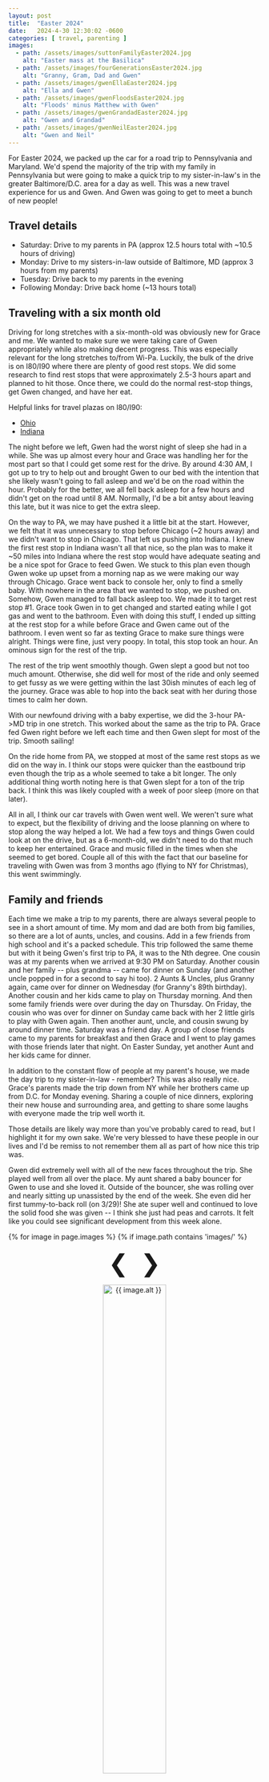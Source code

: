 ```yaml
---
layout: post
title:  "Easter 2024"
date:   2024-4-30 12:30:02 -0600
categories: [ travel, parenting ]
images:
  - path: /assets/images/suttonFamilyEaster2024.jpg
    alt: "Easter mass at the Basilica"
  - path: /assets/images/fourGenerationsEaster2024.jpg
    alt: "Granny, Gram, Dad and Gwen"
  - path: /assets/images/gwenEllaEaster2024.jpg
    alt: "Ella and Gwen"
  - path: /assets/images/gwenFloodsEaster2024.jpg
    alt: "Floods' minus Matthew with Gwen"
  - path: /assets/images/gwenGrandadEaster2024.jpg
    alt: "Gwen and Grandad" 
  - path: /assets/images/gwenNeilEaster2024.jpg
    alt: "Gwen and Neil"     
---
```


For Easter 2024, we packed up the car for a road trip to
Pennsylvania and Maryland. We'd spend the majority of 
the trip with my family in Pennsylvania but were going 
to make a quick trip to my sister-in-law's in the greater
Baltimore/D.C. area for a day as well. This was a new 
travel experience for us and Gwen. And Gwen was going
to get to meet a bunch of new people!

## Travel details
- Saturday: Drive to my parents in PA (approx 12.5 hours 
total with ~10.5 hours of driving)
- Monday: Drive to my sisters-in-law outside of 
Baltimore, MD (approx 3 hours from my parents)
- Tuesday: Drive back to my parents in the evening
- Following Monday: Drive back home (~13 hours total)

## Traveling with a six month old
Driving for long stretches with a six-month-old was 
obviously new for Grace and me. We wanted to make sure
we were taking care of Gwen appropriately while also
making decent progress. This was especially relevant
for the long stretches to/from Wi-Pa. Luckily, the 
bulk of the drive is on I80/I90 where there are 
plenty of good rest stops. We did some research 
to find rest stops that were approximately 2.5-3 
hours apart and planned to hit those. Once there, 
we could do the normal rest-stop things, get Gwen
changed, and have her eat.

Helpful links for travel plazas on I80/I90:
- [Ohio](https://www.ohioturnpike.org/travelers/service-plazas/)
- [Indiana](https://www.indianatollroad.org/plazas-parking/)

The night before we left, Gwen had the worst night 
of sleep she had in a while. She was up almost 
every hour and Grace was handling her for the most
part so that I could get some rest for the drive. 
By around 4:30 AM, I got up to try to help out and
brought Gwen to our bed with the intention that
she likely wasn't going to fall asleep and we'd be on
the road within the hour. Probably for the better,
we all fell back asleep for a few hours and didn't get
on the road until 8 AM. Normally, I'd be a bit antsy
about leaving this late, but it was nice
to get the extra sleep.

On the way to PA, we may have pushed it a little bit
at the start. However, we felt that it was 
unnecessary to stop before Chicago (~2 hours away) and we didn't 
want to stop in Chicago. That left us pushing into 
Indiana. I knew the first rest stop in Indiana wasn't
all that nice, so the plan was to make it ~50 miles
into Indiana where the rest stop would have adequate seating
and be a nice spot for Grace to feed Gwen. We stuck to this
plan even though Gwen woke up upset from a morning nap as we
were making our way through Chicago. Grace went back to
console her, only to find a smelly baby. With nowhere in the
area that we wanted to stop, we pushed on. Somehow,
Gwen managed to fall back asleep too. We made it to target
rest stop #1. Grace took Gwen in to get changed and started
eating while I got gas and went to the bathroom. Even
with doing this stuff, I ended up sitting at the rest stop
for a while before Grace and Gwen came out of the bathroom. 
I even went so far as texting Grace to make sure things
were alright. Things were fine, just very poopy. In total,
this stop took an hour. An ominous sign for the rest of
the trip. 

The rest of the trip went smoothly though. Gwen slept a good
but not too much amount. Otherwise, she 
did well for most of the ride and only seemed to 
get fussy as we were getting within the last 30ish minutes
of each leg of the journey. Grace was able to hop into 
the back seat with her during those times to calm her
down. 

With our newfound driving with a baby expertise, we did the
3-hour PA->MD trip in one stretch. This worked about the same
as the trip to PA. Grace fed Gwen right before we left each 
time and then Gwen slept for most of the trip. Smooth sailing!

On the ride home from PA, we stopped at most of the same rest stops
as we did on the way in. I think our stops were 
quicker than the eastbound
trip even though the trip as a whole seemed to take a bit longer. 
The only additional thing worth noting here is that Gwen slept 
for a ton of the trip back. I think this was likely coupled with
a week of poor sleep (more on that later). 

All in all, I think our car travels with Gwen went well. 
We weren't sure what to expect, but the flexibility of driving
and the loose planning on where to stop along the way helped a 
lot. We had a few toys and things Gwen could look at on the 
drive, but as a 6-month-old, we didn't need to do that 
much to keep her entertained. Grace and music filled in the times
when she seemed to get bored. Couple all of this with the fact that
our baseline for traveling with Gwen was from 3 months ago (flying
to NY for Christmas), this went swimmingly. 

## Family and friends
Each time we make a trip to my parents, there are always several people to see in a short amount of time. My mom and dad are both 
from big families, so there are a lot of aunts, uncles, and cousins.
Add in a few friends from high school and it's a packed schedule. 
This trip followed the same theme but with it being Gwen's first 
trip to PA, it was to the Nth degree. One cousin
was at my parents when we arrived at 9:30 PM on Saturday. Another
cousin and her family -- plus grandma -- came for dinner on Sunday (and 
another uncle popped in for a second to say hi too).
2 Aunts & Uncles, plus Granny again, came over for dinner on Wednesday
(for Granny's 89th birthday). Another cousin and her kids came to play
on Thursday morning. And then some family friends were over 
during the day on Thursday. On Friday, the cousin who was over for
dinner on Sunday came back with her 2 little girls to play with
Gwen again. Then another aunt, uncle, and cousin swung by around 
dinner time. Saturday was a friend day. A group of close friends
came to my parents for breakfast and then Grace and I went to play 
games with those friends later that night. On Easter Sunday, yet
another Aunt and her kids came for dinner. 

In addition to the constant flow of people at my parent's house, we
made the day trip to my sister-in-law - remember? This was also
really nice. Grace's parents made the trip down from NY while her
brothers came up from D.C. for Monday evening. Sharing a couple of nice 
dinners, exploring their new house and surrounding area, and getting to 
share some laughs with everyone made the trip well worth it. 

Those details are likely
way more than you've probably cared to read, but I highlight it
for my own sake. We're very blessed to have these people in our lives 
and I'd be remiss to not remember them all as part of how nice this
trip was. 

Gwen did extremely well with all of the new faces throughout the trip. She played well from all over the place. My aunt
shared a baby bouncer for Gwen to use and she loved
it. Outside of the bouncer, she was rolling over and nearly sitting up 
unassisted by the end of the week. She even did her first tummy-to-back roll (on 3/29)! She ate super well and continued to 
love the solid food she was given -- I think she just had peas and 
carrots. It felt like you could see significant development from this week alone.

<div class="slideshow-container">
  {% for image in page.images %}
    {% if image.path contains 'images/' %}
      <div class="mySlides fade">
        <p align="center">
          <a style="font-size:-webkit-xxx-large; padding:10px" 
          onclick="plusSlides(-1)">&#10094;</a>
          <a style="font-size:-webkit-xxx-large; padding:10px" 
          onclick="plusSlides(1)">&#10095;</a>
        </p>
        <p align="center">
          <img src="{{ image.path }}" 
            style="width:50%;"
            alt="{{ image.alt }}">
        </p>
      </div>
    {% endif %}
  {% endfor %}
</div>

## One small hiccup
There is one small piece worth noting that didn't go so well this week. 
I call it small now -- writing this over a month later -- but it
certainly didn't feel small at the time. Gwen's bad night of sleep 
the night before we left for PA seemed to somehow stick with her 
for the entirety of the trip and for about a week when we got back
home. I suspect this is due to a variety of factors (in no particular
order of significance). First, with the constant attention and 
stimulation I've highlighted above, I think she may have just been 
wired. Next, she was getting over a cold and so naturally, her sleep 
was going to be a bit off. Then she was sleeping in the same room
as Grace and I again. We had just moved her to her
crib about 2 weeks before this trip. All of this (and I'm sure other 
factors) feel like they contributed to the poor sleep she got during
and after this trip. Even with the poor sleep though, she was a 
really good baby. She was a champ throughout traveling and was
happy all week long.

<script>
  var slideIndex = 1;
  showSlides(slideIndex);

  function plusSlides(n) {
    showSlides(slideIndex += n);
  }

  function currentSlide(n) {
    showSlides(slideIndex = n);
  }

  function showSlides(n) {
    var i;
    var slides = document.getElementsByClassName("mySlides");
    if (n > slides.length) {slideIndex = 1}
    if (n < 1) {slideIndex = slides.length}
    for (i = 0; i < slides.length; i++) {
        slides[i].style.display = "none";
    }
    slides[slideIndex-1].style.display = "block";
  }
</script>
